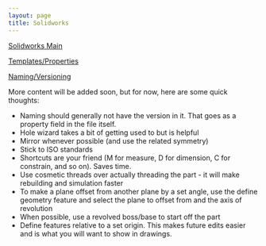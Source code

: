 ```yaml
---
layout: page
title: Solidworks
---
```


[Solidworks Main](https://sites.google.com/site/tayloredwardpeterson/tutorials/solidworks)

[Templates/Properties](https://sites.google.com/site/raintomudd/tutorials/solidworks-templatesandproperties)

[Naming/Versioning](https://sites.google.com/site/tayloredwardpeterson/tutorials/solidworks/namingversioning)

More content will be added soon, but for now, here are some quick thoughts:

- Naming should generally not have the version in it. That goes as a property field in the file itself.
- Hole wizard takes a bit of getting used to but is helpful
- Mirror whenever possible (and use the related symmetry)
- Stick to ISO standards
- Shortcuts are your friend (M for measure, D for dimension, C for constrain, and so on). Saves time.
- Use cosmetic threads over actually threading the part - it will make rebuilding and simulation faster
- To make a plane offset from another plane by a set angle, use the define geometry feature and select the plane to offset from and the axis of revolution
- When possible, use a revolved boss/base to start off the part
- Define features relative to a set origin. This makes future edits easier and is what you will want to show in drawings.
